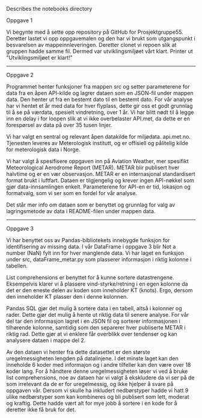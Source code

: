 Describes the notebooks directory

Oppgave 1

Vi begynte med å sette opp repository på GitHub for Prosjektgruppe55. Deretter lastet vi opp oppgavemalen og den har vi brukt som utgangspunkt i besvarelsen av mappeinnleveringen. Deretter clonet vi repoen slik at gruppen hadde samme fil. Dermed var utviklingsmiljøet vårt klart.
Printer ut "Utviklingsmiljøet er klart!"

---

Oppgave 2

Programmet henter funksjoner fra mappen src og setter parameterene for data fra en åpen API-kilde og lagrer dataen som en JSON-fil under mappen data. Den henter ut fra en bestemt dato til en bestemt dato. For vår analyse har vi hentet et år med data for hver flyplass, dette gir oss et godt grunnlag til å se på værdata, spesielt vindretning, over 1 år. Vi har blitt nødt til å legge inn en delay i for loopen slik at vi ikke overbelaster API.met, da dette er en forespørsel av data på over 35 tusen linjer.

Vi har valgt en sentral og relevant åpen datakilde for miljødata. api.met.no. Tjenesten leveres av Meterologisk institutt, og er offisiell og pålitelig kilde for meterologisk data i Norge. 

Vi har valgt å spesifisere oppgaven inn på Aviation Weather, mer spesifikt Meteorological Aerodrome Report (METAR). METAR blir publisert hver halvtime og er en vær observasjon. METAR er en internasjonal standardisert format brukt i luftfart. Dataen er tilgjengelig og krever ingen API-nøkkel som gjør data-innsamlingen enkelt. Parameterene for API-en er tid, lokasjon og formatvalg, som vi ser som en fordel for vår analyse.

Det står mer info om dataen som er benyttet og grunnlag for valg av lagringsmetode av data i README-filen under mappen data.

---

Oppgave 3

Vi har benyttet oss av Pandas-bibliotekets innebygde funksjon for identifisering av missing data. I vår DataFrame i oppgave 3 blir Not a number (NaN) fylt inn for hver manglende data. Vi har laget en funksjon under src, dataFrame_metar.py som plasserer informasjon i riktig kolonne i tabellen.

List comprehensions er benyttet for å kunne sortere datastrengene. Eksempelvis klarer vi å plassere vind-styrke/retning i en egen kolonne da det er den eneste delen av koden som inneholder KT (knots). Ergo, dersom den inneholder KT plasser den i denne kolonnen.

Pandas SQL gjør det mulig å sortere data i en tabell, altså i kolonner og rader. Dette gjør det mulig å hente ut riktig data til senere analyse. For vår del tar den informasjon lagret i en JSON fil og sorterer informasjonen i tilhørende kolonne, samtidig som den separerer hver publiserte METAR i riktig rad. Dette gjør at vi enklere får overblikk over tendenser og kan analysere dataen i mappe del 2. 

Av den dataen vi henter fra dette datasettet er den største uregelmessigheten lengden på datalinjene. I det minste laget kan den inneholde 6 koder med informajon og i andre tilfeller kan den være over 18 koder lang. For å håndtere denne uregelmessigheten løser vi ved å bruke list comprehensions, noe av dataen har vi valgt å ekskludere da vi ser på de som irrelevant da de er for uregelmessig, og ikke hjelper å svare på oppgaven vår. Dersom vi skulle ha inkludert nedbørstyper hadde vi hatt 9 ulike nedbørstyper som kan kombineres og bli publisert som lett, moderat og kraftig. Dette hadde vært alt for mye jobb å sortere i en kode for å deretter ikke få bruk for det.

